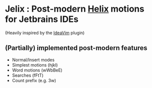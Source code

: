 # Jelix : Post-modern [Helix](https://helix-editor.com) motions for Jetbrains IDEs

(Heavily inspired by the [IdeaVim](https://github.com/JetBrains/ideavim) plugin)

## (Partially) implemented post-modern features

- Normal/Insert modes
- Simplest motions (hjkl)
- Word motions (wWbBeE)
- Searches (fFtT)
- Count prefix (e.g. 3w)
